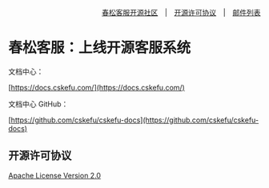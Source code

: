 <div align=right>

[春松客服开源社区](https://www.cskefu.com/)　|　[开源许可协议](https://www.cskefu.com/2022/06/24/cskefu-opensource-license/)　|　[邮件列表](https://lists.cskefu.com/cgi-bin/mailman/listinfo/dev)

</div>

# 春松客服：上线开源客服系统

文档中心：

[https://docs.cskefu.com/](https://docs.cskefu.com/)

文档中心 GitHub：

[https://github.com/cskefu/cskefu-docs](https://github.com/cskefu/cskefu-docs)

## 开源许可协议

[Apache License Version 2.0](https://www.cskefu.com/2022/06/24/cskefu-opensource-license/)
